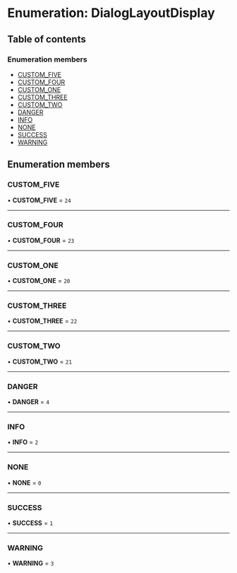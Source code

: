 # Enumeration: DialogLayoutDisplay

## Table of contents

### Enumeration members

- [CUSTOM\_FIVE](#/documentation/enum-DialogLayoutDisplay#custom_five)
- [CUSTOM\_FOUR](#/documentation/enum-DialogLayoutDisplay#custom_four)
- [CUSTOM\_ONE](#/documentation/enum-DialogLayoutDisplay#custom_one)
- [CUSTOM\_THREE](#/documentation/enum-DialogLayoutDisplay#custom_three)
- [CUSTOM\_TWO](#/documentation/enum-DialogLayoutDisplay#custom_two)
- [DANGER](#/documentation/enum-DialogLayoutDisplay#danger)
- [INFO](#/documentation/enum-DialogLayoutDisplay#info)
- [NONE](#/documentation/enum-DialogLayoutDisplay#none)
- [SUCCESS](#/documentation/enum-DialogLayoutDisplay#success)
- [WARNING](#/documentation/enum-DialogLayoutDisplay#warning)

## Enumeration members

### CUSTOM\_FIVE

• **CUSTOM\_FIVE** = `24`

___

### CUSTOM\_FOUR

• **CUSTOM\_FOUR** = `23`

___

### CUSTOM\_ONE

• **CUSTOM\_ONE** = `20`

___

### CUSTOM\_THREE

• **CUSTOM\_THREE** = `22`

___

### CUSTOM\_TWO

• **CUSTOM\_TWO** = `21`

___

### DANGER

• **DANGER** = `4`

___

### INFO

• **INFO** = `2`

___

### NONE

• **NONE** = `0`

___

### SUCCESS

• **SUCCESS** = `1`

___

### WARNING

• **WARNING** = `3`
